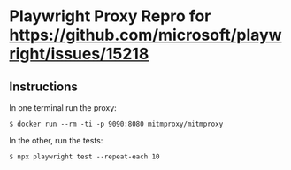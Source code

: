 Playwright Proxy Repro for https://github.com/microsoft/playwright/issues/15218
==============================================================

## Instructions

In one terminal run the proxy:

```
$ docker run --rm -ti -p 9090:8080 mitmproxy/mitmproxy
```

In the other, run the tests:

```
$ npx playwright test --repeat-each 10
```
